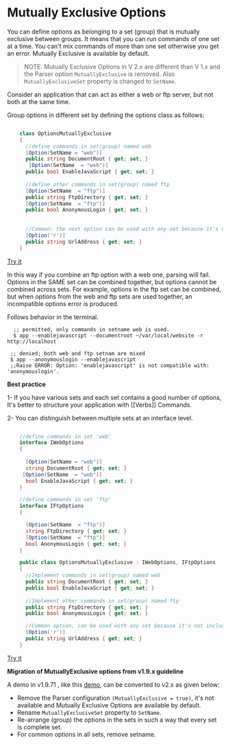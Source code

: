 # Mutually Exclusive Options
 

You can define options as belonging to a set (group) that is mutually exclusive between groups. It means that you can run commands of one set at a time.
You can't mix commands of more than one set otherwise you get an error.
Mutually Exclusive is available by default. 



> NOTE: Mutually Exclusive Options in V 2.x are  different than V 1.x and the Parser option `MutuallyExclusive` is removed. Also `MutuallyExclusiveSet` property is changed to `SetName`.

Consider an application that can act as either a web or ftp server, but not both at the same time.

Group options in different set by defining the options class as follows:

```csharp

	class OptionsMutuallyExclusive
	{
	  //define commands in set(group) named web
	  [Option(SetName = "web")]
	  public string DocumentRoot { get; set; }
	   [Option(SetName  = "web")]
	  public bool EnableJavaScript { get; set; } 
	  
	  //define other commands in set(group) named ftp
	  [Option(SetName  = "ftp")]
	  public string FtpDirectory { get; set; } 
	  [Option(SetName  = "ftp")]
	  public bool AnonymousLogin { get; set; }
	  
	 
	  //Common: the next option can be used with any set because it's not included in a set
	  [Option('r')]
	  public string UrlAddress { get; set; }
	}
```

[Try it](https://dotnetfiddle.net/MkfPKX)

In this way if you combine an ftp option with a web one, parsing will fail. Options in the SAME set can be combined together, but options cannot be combined across sets. For example, options in the ftp set can be combined, but when options from the web and ftp sets are used together, an incompatible options error is produced.


Follows behavior in the terminal.

      ;; permitted, only commands in setname web is used.
      $ app --enablejavascript --documentroot ~/var/local/website -r http://localhost

     ;; denied; both web and ftp setnam are mixed
     $ app --anonymouslogin --enablejavascript
     ;;Raise ERROR: Option: 'enablejavascript' is not compatible with: 'anonymouslogin'.
    

**Best practice**

1- If you have various sets and each set contains a good number of options, It's better to structure your application with [[Verbs]] Commands.

2- You can distinguish between multiple sets at an interface level.


```csharp

	//define commands in set 'web'
	interface IWebOptions
    {
       
      [Option(SetName = "web")]
      string DocumentRoot { get; set; }
     [Option(SetName  = "web")]
      bool EnableJavaScript { get; set; } 
    }

	//define commands in set 'ftp'
	interface IFtpOptions
    {

	  [Option(SetName  = "ftp")]
	  string FtpDirectory { get; set; } 
	  [Option(SetName  = "ftp")]
	  bool AnonymousLogin { get; set; }
    }

	public class OptionsMutuallyExclusive : IWebOptions, IFtpOptions
	{  
	  //Implement commands in set(group) named web	
	  public string DocumentRoot { get; set; }	  
	  public bool EnableJavaScript { get; set; } 
	  
	  //Implement other commands in set(group) named ftp	
	  public string FtpDirectory { get; set; } 	 
	  public bool AnonymousLogin { get; set; }

	  //Common option, can be used with any set because it's not included in a set
	  [Option('r')]
	  public string UrlAddress { get; set; }
	}
```

[Try it](https://dotnetfiddle.net/OkEgxC)

**Migration of MutuallyExclusive options from v1.9.x guideline**

 A demo in v1.9.71 , like this [demo](https://dotnetfiddle.net/OkEgxC), 
can be  converted to v2.x as given below:

- Remove the Parser configuration `(MutuallyExclusive = true)`, it's not available and Mutually Exclusive Options are available by default.
- Rename `MutuallyExclusiveSet`  property to `SetName`.
- Re-arrange (group) the options in the sets in such a way that every set is complete set.
-  For common options in all sets, remove setname.



